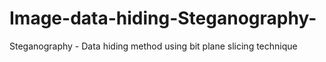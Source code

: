 # Image-data-hiding-Steganography-
Steganography - Data hiding method using bit plane slicing technique
